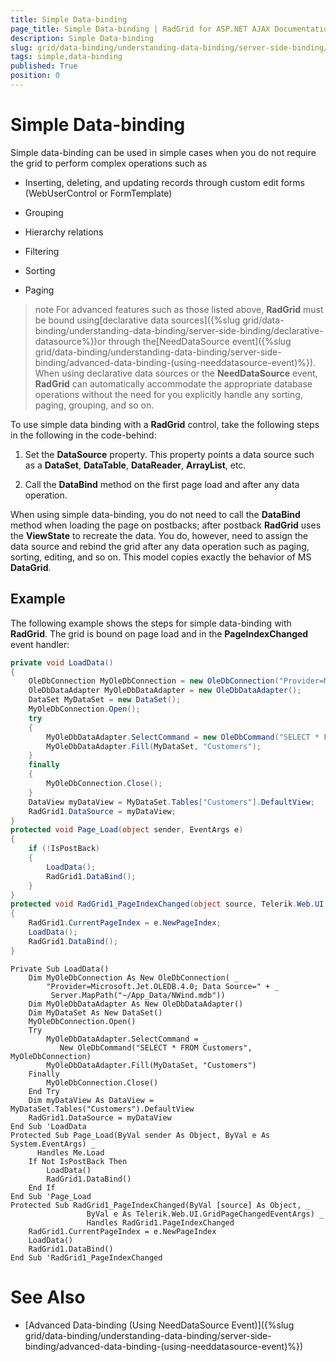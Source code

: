 ```yaml
---
title: Simple Data-binding
page_title: Simple Data-binding | RadGrid for ASP.NET AJAX Documentation
description: Simple Data-binding
slug: grid/data-binding/understanding-data-binding/server-side-binding/simple-data-binding
tags: simple,data-binding
published: True
position: 0
---
```


# Simple Data-binding



Simple data-binding can be used in simple cases when you do not require the grid to perform complex operations such as

* Inserting, deleting, and updating records through custom edit forms (WebUserControl or FormTemplate)

* Grouping

* Hierarchy relations

* Filtering

* Sorting

* Paging

>note For advanced features such as those listed above, **RadGrid** must be bound using[declarative data sources]({%slug grid/data-binding/understanding-data-binding/server-side-binding/declarative-datasource%})or through the[NeedDataSource event]({%slug grid/data-binding/understanding-data-binding/server-side-binding/advanced-data-binding-(using-needdatasource-event)%}). When using declarative data sources or the **NeedDataSource** event, **RadGrid** can automatically accommodate the appropriate database operations without the need for you explicitly handle any sorting, paging, grouping, and so on.
>


To use simple data binding with a **RadGrid** control, take the following steps in the following in the code-behind:

1. Set the **DataSource** property. This property points a data source such as a **DataSet**, **DataTable**, **DataReader**, **ArrayList**, etc.

1. Call the **DataBind** method on the first page load and after any data operation.

When using simple data-binding, you do not need to call the **DataBind** method when loading the page on postbacks; after postback **RadGrid** uses the **ViewState** to recreate the data. You do, however, need to assign the data source and rebind the grid after any data operation such as paging, sorting, editing, and so on. This model copies exactly the behavior of MS **DataGrid**.

## Example

The following example shows the steps for simple data-binding with **RadGrid**. The grid is bound on page load and in the **PageIndexChanged** event handler:



````C#
private void LoadData()
{
    OleDbConnection MyOleDbConnection = new OleDbConnection("Provider=Microsoft.Jet.OLEDB.4.0; Data Source=" + Server.MapPath("~/App_Data/NWind.mdb"));
    OleDbDataAdapter MyOleDbDataAdapter = new OleDbDataAdapter();
    DataSet MyDataSet = new DataSet();
    MyOleDbConnection.Open();
    try
    {
        MyOleDbDataAdapter.SelectCommand = new OleDbCommand("SELECT * FROM Customers", MyOleDbConnection);
        MyOleDbDataAdapter.Fill(MyDataSet, "Customers");
    }
    finally
    {
        MyOleDbConnection.Close();
    }
    DataView myDataView = MyDataSet.Tables["Customers"].DefaultView;
    RadGrid1.DataSource = myDataView;
}
protected void Page_Load(object sender, EventArgs e)
{
    if (!IsPostBack)
    {
        LoadData();
        RadGrid1.DataBind();
    }
}
protected void RadGrid1_PageIndexChanged(object source, Telerik.Web.UI.GridPageChangedEventArgs e)
{
    RadGrid1.CurrentPageIndex = e.NewPageIndex;
    LoadData();
    RadGrid1.DataBind();
}
````
````VB.NET
Private Sub LoadData()
    Dim MyOleDbConnection As New OleDbConnection( _
        "Provider=Microsoft.Jet.OLEDB.4.0; Data Source=" + _
         Server.MapPath("~/App_Data/NWind.mdb"))
    Dim MyOleDbDataAdapter As New OleDbDataAdapter()
    Dim MyDataSet As New DataSet()
    MyOleDbConnection.Open()
    Try
        MyOleDbDataAdapter.SelectCommand = _
           New OleDbCommand("SELECT * FROM Customers", MyOleDbConnection)
        MyOleDbDataAdapter.Fill(MyDataSet, "Customers")
    Finally
        MyOleDbConnection.Close()
    End Try
    Dim myDataView As DataView = MyDataSet.Tables("Customers").DefaultView
    RadGrid1.DataSource = myDataView
End Sub 'LoadData
Protected Sub Page_Load(ByVal sender As Object, ByVal e As System.EventArgs) _
      Handles Me.Load
    If Not IsPostBack Then
        LoadData()
        RadGrid1.DataBind()
    End If
End Sub 'Page_Load
Protected Sub RadGrid1_PageIndexChanged(ByVal [source] As Object, _
                 ByVal e As Telerik.Web.UI.GridPageChangedEventArgs) _
                 Handles RadGrid1.PageIndexChanged
    RadGrid1.CurrentPageIndex = e.NewPageIndex
    LoadData()
    RadGrid1.DataBind()
End Sub 'RadGrid1_PageIndexChanged 
````


# See Also

 * [Advanced Data-binding (Using NeedDataSource Event)]({%slug grid/data-binding/understanding-data-binding/server-side-binding/advanced-data-binding-(using-needdatasource-event)%})
